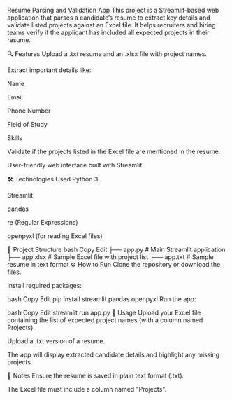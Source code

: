 Resume Parsing and Validation App
This project is a Streamlit-based web application that parses a candidate’s resume to extract key details and validate listed projects against an Excel file. It helps recruiters and hiring teams verify if the applicant has included all expected projects in their resume.

🔍 Features
Upload a .txt resume and an .xlsx file with project names.

Extract important details like:

Name

Email

Phone Number

Field of Study

Skills

Validate if the projects listed in the Excel file are mentioned in the resume.

User-friendly web interface built with Streamlit.

🛠️ Technologies Used
Python 3

Streamlit

pandas

re (Regular Expressions)

openpyxl (for reading Excel files)

📁 Project Structure
bash
Copy
Edit
├── app.py               # Main Streamlit application
├── app.xlsx             # Sample Excel file with project list
├── app.txt              # Sample resume in text format
⚙️ How to Run
Clone the repository or download the files.

Install required packages:

bash
Copy
Edit
pip install streamlit pandas openpyxl
Run the app:

bash
Copy
Edit
streamlit run app.py
📄 Usage
Upload your Excel file containing the list of expected project names (with a column named Projects).

Upload a .txt version of a resume.

The app will display extracted candidate details and highlight any missing projects.

📌 Notes
Ensure the resume is saved in plain text format (.txt).

The Excel file must include a column named "Projects".
